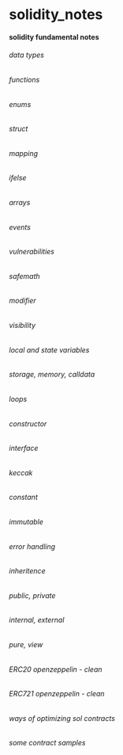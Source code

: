# solidity_notes

#### solidity fundamental notes

###### data types

###### functions

###### enums

###### struct

###### mapping

###### ifelse

###### arrays

###### events

###### vulnerabilities

###### safemath

###### modifier

###### visibility

###### local and state variables

###### storage, memory, calldata

###### loops

###### constructor

###### interface

###### keccak

###### constant

###### immutable

###### error handling

###### inheritence

###### public, private

###### internal, external

###### pure, view

###### ERC20 openzeppelin - clean

###### ERC721 openzeppelin - clean

###### ways of optimizing sol contracts

###### some contract samples
